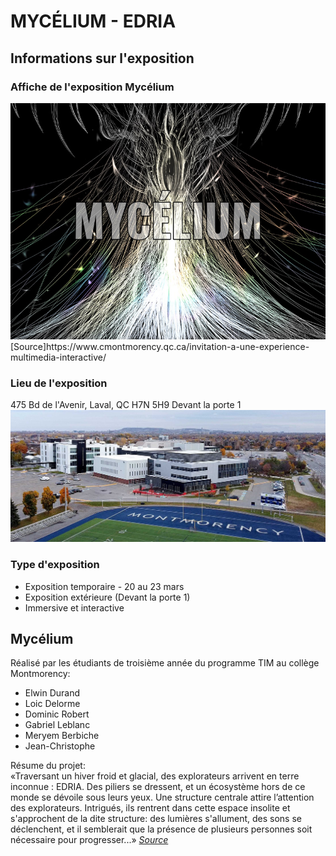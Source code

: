 # MYCÉLIUM - EDRIA
## Informations sur l'exposition
### Affiche de l'exposition Mycélium
<img src="https://github.com/jejed8/-H23_V13_inspirations_DUVERSEAU/blob/main/Mycelium/medias/mycelium_affiche.jpeg">
[Source]https://www.cmontmorency.qc.ca/invitation-a-une-experience-multimedia-interactive/

### Lieu de l'exposition
475 Bd de l'Avenir, Laval, QC H7N 5H9
Devant la porte 1
<img src="https://github.com/jejed8/-H23_V13_inspirations_DUVERSEAU/blob/main/Mycelium/medias/college_montmorency.png">

### Type d'exposition
- Exposition temporaire - 20 au 23 mars
- Exposition extérieure (Devant la porte 1)
- Immersive et interactive

## Mycélium
Réalisé par les étudiants de troisième année du programme TIM au collège Montmorency:
  - Elwin Durand
  - Loic Delorme
  - Dominic Robert
  - Gabriel Leblanc
  - Meryem Berbiche
  - Jean-Christophe

Résume du projet:
<br>
«Traversant un hiver froid et glacial, des explorateurs arrivent en terre inconnue : EDRIA. Des piliers se dressent, et un écosystème hors de ce monde se dévoile sous leurs yeux. Une structure centrale attire l’attention des explorateurs. Intrigués, ils rentrent dans cette espace insolite et s'approchent de la dite structure: des lumières s'allument, des sons se déclenchent, et il semblerait que la présence de plusieurs personnes soit nécessaire pour progresser...» *[Source](https://tim-montmorency.com/2023/projets/EDRIA/docs/web/index.html)*
<br>

